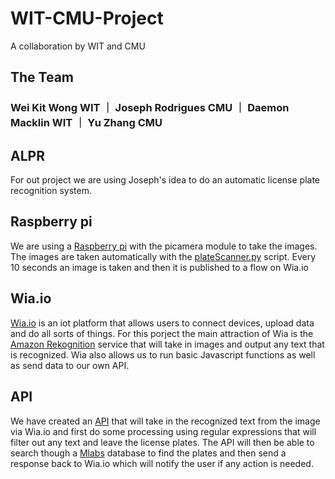 # WIT-CMU-Project
A collaboration by WIT and CMU

## The Team
### Wei Kit Wong WIT ｜ Joseph Rodrigues CMU ｜ Daemon Macklin WIT ｜ Yu Zhang CMU

## ALPR
For out project we are using Joseph's idea to do an automatic license plate recognition system.

## Raspberry pi
We are using a [Raspberry pi](https://www.raspberrypi.org/) with the picamera module to take the images. The images are taken automatically
with the [plateScanner.py](https://github.com/Daemon-Macklin/WIT-CMU-Project/blob/master/plateScanner.py) script. Every 10 seconds an image is taken and then it is published to a flow
on Wia.io

## Wia.io
[Wia.io](https://www.wia.io/) is an iot platform that allows users to connect devices, upload data and do all sorts of things.
For this porject the main attraction of Wia is the [Amazon Rekognition](https://aws.amazon.com/rekognition/)
service that will take in images and output any text that is recognized. Wia also allows us to run
basic Javascript functions as well as send data to our own API.

## API
We have created an [API](https://github.com/andyAndyA/license-plate-reader-api) that will take in
the recognized text from the image via Wia.io and first do some processing using regular expressions
that will filter out any text and leave the license plates. The API will then be able to search 
though a [Mlabs](https://mlab.com/) database to find the plates and then send a response back to
Wia.io which will notify the user if any action is needed.   
